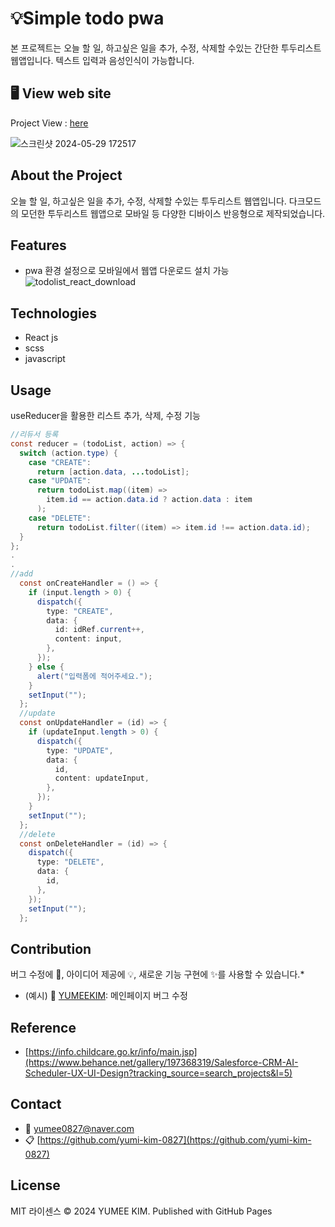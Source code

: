 # 💡Simple todo pwa

본 프로젝트는 오늘 할 일, 하고싶은 일을 추가, 수정, 삭제할 수있는 간단한 투두리스트 웹앱입니다.
텍스트 입력과 음성인식이 가능합니다.

## 🖥️ View web site

Project View : [here](https://yumi-kim-0827.github.io/simpletodo/)

<!--프로젝트 대문 이미지-->

![스크린샷 2024-05-29 172517](https://github.com/yumi-kim-0827/simpletodo/assets/116349476/4a354f3a-5851-4879-89cd-6e297135ca4d)

## About the Project

오늘 할 일, 하고싶은 일을 추가, 수정, 삭제할 수있는 투두리스트 웹앱입니다.
다크모드의 모던한 투두리스트 웹앱으로 모바일 등 다양한 디바이스 반응형으로 제작되었습니다.

## Features

- pwa 환경 설정으로 모바일에서 웹앱 다운로드 설치 가능
  ![todolist_react_download](https://github.com/yumi-kim-0827/simpletodo/assets/116349476/2e30af5d-d151-4a3c-b609-16cd889e0cda)

## Technologies

- React js
- scss
- javascript

## Usage

useReducer을 활용한 리스트 추가, 삭제, 수정 기능

```java
//리듀서 등록
const reducer = (todoList, action) => {
  switch (action.type) {
    case "CREATE":
      return [action.data, ...todoList];
    case "UPDATE":
      return todoList.map((item) =>
        item.id == action.data.id ? action.data : item
      );
    case "DELETE":
      return todoList.filter((item) => item.id !== action.data.id);
  }
};
.
.
//add
  const onCreateHandler = () => {
    if (input.length > 0) {
      dispatch({
        type: "CREATE",
        data: {
          id: idRef.current++,
          content: input,
        },
      });
    } else {
      alert("입력폼에 적어주세요.");
    }
    setInput("");
  };
  //update
  const onUpdateHandler = (id) => {
    if (updateInput.length > 0) {
      dispatch({
        type: "UPDATE",
        data: {
          id,
          content: updateInput,
        },
      });
    }
    setInput("");
  };
  //delete
  const onDeleteHandler = (id) => {
    dispatch({
      type: "DELETE",
      data: {
        id,
      },
    });
    setInput("");
  };
```

## Contribution

버그 수정에 🐞, 아이디어 제공에 💡, 새로운 기능 구현에 ✨를 사용할 수 있습니다.\*

- (예시) 🐞 [YUMEEKIM](https://github.com/yumi-kim-0827): 메인페이지 버그 수정

## Reference

- [https://info.childcare.go.kr/info/main.jsp](https://www.behance.net/gallery/197368319/Salesforce-CRM-AI-Scheduler-UX-UI-Design?tracking_source=search_projects&l=5)

## Contact

- 📧 yumee0827@naver.com
- 📋 [https://github.com/yumi-kim-0827](https://github.com/yumi-kim-0827)

## License
MIT 라이센스
© 2024 YUMEE KIM. Published with GitHub Pages

<!--Url for Badges-->

[license-shield]: https://img.shields.io/github/license/dev-ujin/readme-template?labelColor=D8D8D8&color=04B4AE
[repository-size-shield]: https://img.shields.io/github/repo-size/dev-ujin/readme-template?labelColor=D8D8D8&color=BE81F7
[issue-closed-shield]: https://img.shields.io/github/issues-closed/dev-ujin/readme-template?labelColor=D8D8D8&color=FE9A2E

<!--Url for Buttons-->

[readme-eng-shield]: https://img.shields.io/badge/-readme%20in%20english-2E2E2E?style=for-the-badge
[view-demo-shield]: https://img.shields.io/badge/-%F0%9F%98%8E%20view%20demo-F3F781?style=for-the-badge
[view-demo-url]: https://dev-ujin.github.io
[report-bug-shield]: https://img.shields.io/badge/-%F0%9F%90%9E%20report%20bug-F5A9A9?style=for-the-badge
[report-bug-url]: https://github.com/dev-ujin/readme-template/issues
[request-feature-shield]: https://img.shields.io/badge/-%E2%9C%A8%20request%20feature-A9D0F5?style=for-the-badge
[request-feature-url]: https://github.com/dev-ujin/readme-template/issues

<!--URLS-->

[license-url]: LICENSE.md
[contribution-url]: CONTRIBUTION.md
[readme-eng-url]: ../README.md
